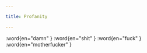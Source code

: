 ```yaml
---

title: Profanity

---
```


:word{en="damn" }
:word{en="shit" }
:word{en="fuck" }
:word{en="motherfucker" }
